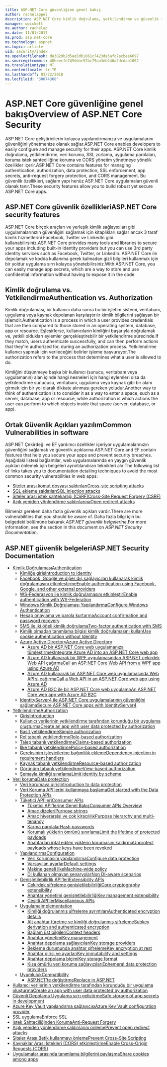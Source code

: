 ```yaml
---
title: ASP.NET Core güvenliğine genel bakış
author: rachelappel
description: ASP.NET Core kimlik doğrulama, yetkilendirme ve güvenlik temel kavramları hakkında bilgi edinin.
manager: wpickett
ms.author: rachelap
ms.date: 11/01/2017
ms.prod: asp.net-core
ms.technology: aspnet
ms.topic: article
uid: security/index
ms.openlocfilehash: da3829b2d5ae5db1861c7423da5afc7acbee6697
ms.sourcegitcommit: 48beecfe749ddac52bc79aa3eb246a2dcdaa1862
ms.translationtype: MT
ms.contentlocale: tr-TR
ms.lasthandoff: 03/22/2018
ms.locfileid: "30074360"
---
```

# <a name="overview-of-aspnet-core-security"></a><span data-ttu-id="05c98-103">ASP.NET Core güvenliğine genel bakış</span><span class="sxs-lookup"><span data-stu-id="05c98-103">Overview of ASP.NET Core Security</span></span>

<span data-ttu-id="05c98-104">ASP.NET Core geliştiricilerin kolayca yapılandırmanıza ve uygulamalarını güvenliğini yönetmenize olanak sağlar.</span><span class="sxs-lookup"><span data-stu-id="05c98-104">ASP.NET Core enables developers to easily configure and manage security for their apps.</span></span> <span data-ttu-id="05c98-105">ASP.NET Core kimlik doğrulama, yetkilendirme, veri koruma, SSL zorlama, uygulama parolaları, koruma istek sahteciliğine koruma ve CORS yönetim yönetmeye yönelik özellikler içerir.</span><span class="sxs-lookup"><span data-stu-id="05c98-105">ASP.NET Core contains features for managing authentication, authorization, data protection, SSL enforcement, app secrets, anti-request forgery protection, and CORS management.</span></span> <span data-ttu-id="05c98-106">Bu güvenlik özellikleri, sağlam yapı henüz ASP.NET Core uygulamaları güvenli olanak tanır.</span><span class="sxs-lookup"><span data-stu-id="05c98-106">These security features allow you to build robust yet secure ASP.NET Core apps.</span></span>

## <a name="aspnet-core-security-features"></a><span data-ttu-id="05c98-107">ASP.NET Core güvenlik özellikleri</span><span class="sxs-lookup"><span data-stu-id="05c98-107">ASP.NET Core security features</span></span>

<span data-ttu-id="05c98-108">ASP.NET Core birçok araçları ve yerleşik kimlik sağlayıcıları gibi uygulamalarınızın güvenliğini sağlamak için kitaplıkları sağlar ancak 3 taraf kimlik hizmetlerini Facebook, Twitter ve LinkedIn gibi kullanabilirsiniz.</span><span class="sxs-lookup"><span data-stu-id="05c98-108">ASP.NET Core provides many tools and libraries to secure your apps including built-in Identity providers but you can use 3rd party identity services such as Facebook, Twitter, or LinkedIn.</span></span> <span data-ttu-id="05c98-109">ASP.NET Core ile depolamak ve kodda kullanıma gerek kalmadan gizli bilgileri kullanmak için bir yoldur uygulama sırrı kolayca yönetebilirsiniz.</span><span class="sxs-lookup"><span data-stu-id="05c98-109">With ASP.NET Core, you can easily manage app secrets, which are a way to store and use confidential information without having to expose it in the code.</span></span>

## <a name="authentication-vs-authorization"></a><span data-ttu-id="05c98-110">Kimlik doğrulama vs. Yetkilendirme</span><span class="sxs-lookup"><span data-stu-id="05c98-110">Authentication vs. Authorization</span></span>

<span data-ttu-id="05c98-111">Kimlik doğrulaması, bir kullanıcı daha sonra bu bir işletim sistemi, veritabanı, uygulama veya kaynak depolanan karşılaştırılır kimlik bilgilerini sağlayan bir işlemdir.</span><span class="sxs-lookup"><span data-stu-id="05c98-111">Authentication is a process in which a user provides credentials that are then compared to those stored in an operating system, database, app or resource.</span></span> <span data-ttu-id="05c98-112">Eşleşirlerse, kullanıcıların kimliğini başarıyla doğrulamak ve, yetkili oldukları eylemler gerçekleştirebilir bir yetkilendirme sürecinde.</span><span class="sxs-lookup"><span data-stu-id="05c98-112">If they match, users authenticate successfully, and can then perform actions that they're authorized for, during an authorization process.</span></span> <span data-ttu-id="05c98-113">Yetkilendirme kullanıcı yapmak için verileceğini belirler işleme başvuruyor.</span><span class="sxs-lookup"><span data-stu-id="05c98-113">The authorization refers to the process that determines what a user is allowed to do.</span></span>

<span data-ttu-id="05c98-114">Kimliğini düşünmeye başka bir kullanıcı (sunucu, veritabanı veya uygulamanın) alan içinde hangi nesneleri için hangi eylemleri olsa da yetkilendirme sunucusu, veritabanı, uygulama veya kaynak gibi bir alanı girmek için bir yol olarak dikkate alınması gereken yoludur.</span><span class="sxs-lookup"><span data-stu-id="05c98-114">Another way to think of authentication is to consider it as a way to enter a space, such as a server, database, app or resource, while authorization is which actions the user can perform to which objects inside that space (server, database, or app).</span></span>

## <a name="common-vulnerabilities-in-software"></a><span data-ttu-id="05c98-115">Ortak Güvenlik Açıkları yazılım</span><span class="sxs-lookup"><span data-stu-id="05c98-115">Common Vulnerabilities in software</span></span>

<span data-ttu-id="05c98-116">ASP.NET Çekirdeği ve EF yardımcı özellikler içeriyor uygulamalarınızın güvenliğini sağlamak ve güvenlik açıklarına.</span><span class="sxs-lookup"><span data-stu-id="05c98-116">ASP.NET Core and EF contain features that help you secure your apps and prevent security breaches.</span></span> <span data-ttu-id="05c98-117">Aşağıdaki listesi bağlantılar, web uygulamalarında en yaygın güvenlik açıkları önlemek için belgeleri ayrıntılandıran teknikleri alır:</span><span class="sxs-lookup"><span data-stu-id="05c98-117">The following list of links takes you to documentation detailing techniques to avoid the most common security vulnerabilities in web apps:</span></span>

* [<span data-ttu-id="05c98-118">Siteler arası komut dosyası saldırıları</span><span class="sxs-lookup"><span data-stu-id="05c98-118">Cross-site scripting attacks</span></span>](xref:security/cross-site-scripting)
* [<span data-ttu-id="05c98-119">SQL ekleme saldırıları</span><span class="sxs-lookup"><span data-stu-id="05c98-119">SQL injection attacks</span></span>](https://docs.microsoft.com/ef/core/querying/raw-sql)
* [<span data-ttu-id="05c98-120">Siteler arası istek sahtekarlığı (CSRF)</span><span class="sxs-lookup"><span data-stu-id="05c98-120">Cross-Site Request Forgery (CSRF)</span></span>](xref:security/anti-request-forgery)
* [<span data-ttu-id="05c98-121">Açık yeniden yönlendirme saldırılarına</span><span class="sxs-lookup"><span data-stu-id="05c98-121">Open redirect attacks</span></span>](xref:security/preventing-open-redirects)

<span data-ttu-id="05c98-122">Bilmeniz gereken daha fazla güvenlik açıkları vardır.</span><span class="sxs-lookup"><span data-stu-id="05c98-122">There are more vulnerabilities that you should be aware of.</span></span> <span data-ttu-id="05c98-123">Daha fazla bilgi için bu belgedeki bölümüne bakarak *ASP.NET güvenlik belgelerine*.</span><span class="sxs-lookup"><span data-stu-id="05c98-123">For more information, see the section in this document on *ASP.NET Security Documentation*.</span></span>

## <a name="aspnet-security-documentation"></a><span data-ttu-id="05c98-124">ASP.NET güvenlik belgeleri</span><span class="sxs-lookup"><span data-stu-id="05c98-124">ASP.NET Security Documentation</span></span>

*   [<span data-ttu-id="05c98-125">Kimlik Doğrulaması</span><span class="sxs-lookup"><span data-stu-id="05c98-125">Authentication</span></span>](xref:security/authentication/index)
    *   [<span data-ttu-id="05c98-126">Kimliğe giriş</span><span class="sxs-lookup"><span data-stu-id="05c98-126">Introduction to Identity</span></span>](xref:security/authentication/identity)
    *   [<span data-ttu-id="05c98-127">Facebook, Google ve diğer dış sağlayıcıları kullanarak kimlik doğrulamasını etkinleştirme</span><span class="sxs-lookup"><span data-stu-id="05c98-127">Enable authentication using Facebook, Google, and other external providers</span></span>](xref:security/authentication/social/index)
    *   [<span data-ttu-id="05c98-128">WS-Federasyon ile kimlik doğrulamasını etkinleştir</span><span class="sxs-lookup"><span data-stu-id="05c98-128">Enable authentication with WS-Federation</span></span>](xref:security/authentication/ws-federation)
    * [<span data-ttu-id="05c98-129">Windows Kimlik Doğrulaması Yapılandırma</span><span class="sxs-lookup"><span data-stu-id="05c98-129">Configure Windows Authentication</span></span>](xref:security/authentication/windowsauth)
    *   [<span data-ttu-id="05c98-130">Hesap onaylama ve parola kurtarma</span><span class="sxs-lookup"><span data-stu-id="05c98-130">Account confirmation and password recovery</span></span>](xref:security/authentication/accconfirm)
    *   [<span data-ttu-id="05c98-131">SMS ile iki öğeli kimlik doğrulama</span><span class="sxs-lookup"><span data-stu-id="05c98-131">Two-factor authentication with SMS</span></span>](xref:security/authentication/2fa)
    *   [<span data-ttu-id="05c98-132">Kimlik olmadan tanımlama bilgisi kimlik doğrulamasını kullan</span><span class="sxs-lookup"><span data-stu-id="05c98-132">Use cookie authentication without Identity</span></span>](xref:security/authentication/cookie)
    *   [<span data-ttu-id="05c98-133">Azure Active Directory</span><span class="sxs-lookup"><span data-stu-id="05c98-133">Azure Active Directory</span></span>](xref:security/authentication/azure-active-directory/index)
        *   [<span data-ttu-id="05c98-134">Azure AD bir ASP.NET Core web uygulamanıza tümleştirmek</span><span class="sxs-lookup"><span data-stu-id="05c98-134">Integrate Azure AD into an ASP.NET Core web app</span></span>](https://azure.microsoft.com/documentation/samples/active-directory-dotnet-webapp-openidconnect-aspnetcore/)
        *   [<span data-ttu-id="05c98-135">Azure AD kullanarak bir WPF uygulamasından ASP.NET çekirdek Web API çağırma</span><span class="sxs-lookup"><span data-stu-id="05c98-135">Call an ASP.NET Core Web API from a WPF app using Azure AD</span></span>](https://azure.microsoft.com/documentation/samples/active-directory-dotnet-native-aspnetcore/)
        *   [<span data-ttu-id="05c98-136">Azure AD kullanarak bir ASP.NET Core web uygulamasında Web API’si çağırma</span><span class="sxs-lookup"><span data-stu-id="05c98-136">Call a Web API in an ASP.NET Core web app using Azure AD</span></span>](https://azure.microsoft.com/documentation/samples/active-directory-dotnet-webapp-webapi-openidconnect-aspnetcore/)
        *   [<span data-ttu-id="05c98-137">Azure AD B2C ile bir ASP.NET Core web uygulama</span><span class="sxs-lookup"><span data-stu-id="05c98-137">An ASP.NET Core web app with Azure AD B2C</span></span>](https://azure.microsoft.com/resources/samples/active-directory-b2c-dotnetcore-webapp/)
    *   [<span data-ttu-id="05c98-138">IdentityServer4 ile ASP.NET Core uygulamalarının güvenliğini sağlama</span><span class="sxs-lookup"><span data-stu-id="05c98-138">Secure ASP.NET Core apps with IdentityServer4</span></span>](https://identityserver4.readthedocs.io)
*   [<span data-ttu-id="05c98-139">Yetkilendirme</span><span class="sxs-lookup"><span data-stu-id="05c98-139">Authorization</span></span>](xref:security/authorization/index)
    *   [<span data-ttu-id="05c98-140">Giriş</span><span class="sxs-lookup"><span data-stu-id="05c98-140">Introduction</span></span>](xref:security/authorization/introduction)
    *   [<span data-ttu-id="05c98-141">Kullanıcı verilerinin yetkilendirme tarafından korunduğu bir uygulama oluşturma</span><span class="sxs-lookup"><span data-stu-id="05c98-141">Create an app with user data protected by authorization</span></span>](xref:security/authorization/secure-data)
    *   [<span data-ttu-id="05c98-142">Basit yetkilendirme</span><span class="sxs-lookup"><span data-stu-id="05c98-142">Simple authorization</span></span>](xref:security/authorization/simple)
    *   [<span data-ttu-id="05c98-143">Rol tabanlı yetkilendirme</span><span class="sxs-lookup"><span data-stu-id="05c98-143">Role-based authorization</span></span>](xref:security/authorization/roles)
    *   [<span data-ttu-id="05c98-144">Talep tabanlı yetkilendirme</span><span class="sxs-lookup"><span data-stu-id="05c98-144">Claims-based authorization</span></span>](xref:security/authorization/claims)
    *   [<span data-ttu-id="05c98-145">İlke tabanlı yetkilendirme</span><span class="sxs-lookup"><span data-stu-id="05c98-145">Policy-based authorization</span></span>](xref:security/authorization/policies)
    *   [<span data-ttu-id="05c98-146">Gereksinim işleyicilerine bağımlılık ekleme</span><span class="sxs-lookup"><span data-stu-id="05c98-146">Dependency injection in requirement handlers</span></span>](xref:security/authorization/dependencyinjection)
    *   [<span data-ttu-id="05c98-147">Kaynak tabanlı yetkilendirme</span><span class="sxs-lookup"><span data-stu-id="05c98-147">Resource-based authorization</span></span>](xref:security/authorization/resourcebased)
    *   [<span data-ttu-id="05c98-148">Görünüm tabanlı yetkilendirme</span><span class="sxs-lookup"><span data-stu-id="05c98-148">View-based authorization</span></span>](xref:security/authorization/views)
    *   [<span data-ttu-id="05c98-149">Şemayla kimliği sınırlama</span><span class="sxs-lookup"><span data-stu-id="05c98-149">Limit identity by scheme</span></span>](xref:security/authorization/limitingidentitybyscheme)
*   [<span data-ttu-id="05c98-150">Veri koruma</span><span class="sxs-lookup"><span data-stu-id="05c98-150">Data protection</span></span>](xref:security/data-protection/index)
    *   [<span data-ttu-id="05c98-151">Veri korumaya giriş</span><span class="sxs-lookup"><span data-stu-id="05c98-151">Introduction to data protection</span></span>](xref:security/data-protection/introduction)
    *   [<span data-ttu-id="05c98-152">Veri Koruma API’lerini kullanmaya başlama</span><span class="sxs-lookup"><span data-stu-id="05c98-152">Get started with the Data Protection APIs</span></span>](xref:security/data-protection/using-data-protection)
    *   [<span data-ttu-id="05c98-153">Tüketici API'leri</span><span class="sxs-lookup"><span data-stu-id="05c98-153">Consumer APIs</span></span>](xref:security/data-protection/consumer-apis/index)
        *   [<span data-ttu-id="05c98-154">Tüketici API'lerine Genel Bakış</span><span class="sxs-lookup"><span data-stu-id="05c98-154">Consumer APIs Overview</span></span>](xref:security/data-protection/consumer-apis/overview)
        *   [<span data-ttu-id="05c98-155">Amaç dizeleri</span><span class="sxs-lookup"><span data-stu-id="05c98-155">Purpose strings</span></span>](xref:security/data-protection/consumer-apis/purpose-strings)
        *   [<span data-ttu-id="05c98-156">Amaç hiyerarşisi ve çok kiracılılık</span><span class="sxs-lookup"><span data-stu-id="05c98-156">Purpose hierarchy and multi-tenancy</span></span>](xref:security/data-protection/consumer-apis/purpose-strings-multitenancy)
        *   [<span data-ttu-id="05c98-157">Karma parolalar</span><span class="sxs-lookup"><span data-stu-id="05c98-157">Hash passwords</span></span>](xref:security/data-protection/consumer-apis/password-hashing)
        *   [<span data-ttu-id="05c98-158">Korumalı yüklerin ömrünü sınırlama</span><span class="sxs-lookup"><span data-stu-id="05c98-158">Limit the lifetime of protected payloads</span></span>](xref:security/data-protection/consumer-apis/limited-lifetime-payloads)
        *   [<span data-ttu-id="05c98-159">Anahtarları iptal edilen yüklerin korumasını kaldırma</span><span class="sxs-lookup"><span data-stu-id="05c98-159">Unprotect payloads whose keys have been revoked</span></span>](xref:security/data-protection/consumer-apis/dangerous-unprotect)
    *   [<span data-ttu-id="05c98-160">Yapılandırma</span><span class="sxs-lookup"><span data-stu-id="05c98-160">Configuration</span></span>](xref:security/data-protection/configuration/index)
        *   [<span data-ttu-id="05c98-161">Veri korumasını yapılandırma</span><span class="sxs-lookup"><span data-stu-id="05c98-161">Configure data protection</span></span>](xref:security/data-protection/configuration/overview)
        *   [<span data-ttu-id="05c98-162">Varsayılan ayarlar</span><span class="sxs-lookup"><span data-stu-id="05c98-162">Default settings</span></span>](xref:security/data-protection/configuration/default-settings)
        *   [<span data-ttu-id="05c98-163">Makine geneli ilke</span><span class="sxs-lookup"><span data-stu-id="05c98-163">Machine-wide policy</span></span>](xref:security/data-protection/configuration/machine-wide-policy)
        *   [<span data-ttu-id="05c98-164">DI kullanan olmayan senaryolar</span><span class="sxs-lookup"><span data-stu-id="05c98-164">Non DI-aware scenarios</span></span>](xref:security/data-protection/configuration/non-di-scenarios)
    *   [<span data-ttu-id="05c98-165">Genişletilebilirlik API’leri</span><span class="sxs-lookup"><span data-stu-id="05c98-165">Extensibility APIs</span></span>](xref:security/data-protection/extensibility/index)
        *   [<span data-ttu-id="05c98-166">Çekirdek şifreleme genişletilebilirliği</span><span class="sxs-lookup"><span data-stu-id="05c98-166">Core cryptography extensibility</span></span>](xref:security/data-protection/extensibility/core-crypto)
        *   [<span data-ttu-id="05c98-167">Anahtar yönetimi genişletilebilirliği</span><span class="sxs-lookup"><span data-stu-id="05c98-167">Key management extensibility</span></span>](xref:security/data-protection/extensibility/key-management)
        *   [<span data-ttu-id="05c98-168">Çeşitli API'ler</span><span class="sxs-lookup"><span data-stu-id="05c98-168">Miscellaneous APIs</span></span>](xref:security/data-protection/extensibility/misc-apis)
    *   [<span data-ttu-id="05c98-169">Uygulama</span><span class="sxs-lookup"><span data-stu-id="05c98-169">Implementation</span></span>](xref:security/data-protection/implementation/index)
        *   [<span data-ttu-id="05c98-170">Kimliği doğrulanmış şifreleme ayrıntıları</span><span class="sxs-lookup"><span data-stu-id="05c98-170">Authenticated encryption details</span></span>](xref:security/data-protection/implementation/authenticated-encryption-details)
        *   [<span data-ttu-id="05c98-171">Alt anahtar türetme ve kimliği doğrulanmış şifreleme</span><span class="sxs-lookup"><span data-stu-id="05c98-171">Subkey derivation and authenticated encryption</span></span>](xref:security/data-protection/implementation/subkeyderivation)
        *   [<span data-ttu-id="05c98-172">Bağlam üst bilgileri</span><span class="sxs-lookup"><span data-stu-id="05c98-172">Context headers</span></span>](xref:security/data-protection/implementation/context-headers)
        *   [<span data-ttu-id="05c98-173">Anahtar yönetimi</span><span class="sxs-lookup"><span data-stu-id="05c98-173">Key management</span></span>](xref:security/data-protection/implementation/key-management)
        *   [<span data-ttu-id="05c98-174">Anahtar depolama sağlayıcıları</span><span class="sxs-lookup"><span data-stu-id="05c98-174">Key storage providers</span></span>](xref:security/data-protection/implementation/key-storage-providers)
        *   [<span data-ttu-id="05c98-175">Bekleme durumunda anahtar şifreleme</span><span class="sxs-lookup"><span data-stu-id="05c98-175">Key encryption at rest</span></span>](xref:security/data-protection/implementation/key-encryption-at-rest)
        *   [<span data-ttu-id="05c98-176">Anahtar girişi ve ayarları</span><span class="sxs-lookup"><span data-stu-id="05c98-176">Key immutability and settings</span></span>](xref:security/data-protection/implementation/key-immutability)
        *   [<span data-ttu-id="05c98-177">Anahtar depolama biçimi</span><span class="sxs-lookup"><span data-stu-id="05c98-177">Key storage format</span></span>](xref:security/data-protection/implementation/key-storage-format)
        *   [<span data-ttu-id="05c98-178">Kısa ömürlü veri koruma sağlayıcıları</span><span class="sxs-lookup"><span data-stu-id="05c98-178">Ephemeral data protection providers</span></span>](xref:security/data-protection/implementation/key-storage-ephemeral)
    *   [<span data-ttu-id="05c98-179">Uyumluluk</span><span class="sxs-lookup"><span data-stu-id="05c98-179">Compatibility</span></span>](xref:security/data-protection/compatibility/index)
        *   [<span data-ttu-id="05c98-180">ASP.NET’te <machineKey> değiştirme</span><span class="sxs-lookup"><span data-stu-id="05c98-180">Replace <machineKey> in ASP.NET</span></span>](xref:security/data-protection/compatibility/replacing-machinekey)
*   [<span data-ttu-id="05c98-181">Kullanıcı verilerinin yetkilendirme tarafından korunduğu bir uygulama oluşturma</span><span class="sxs-lookup"><span data-stu-id="05c98-181">Create an app with user data protected by authorization</span></span>](xref:security/authorization/secure-data)
*   [<span data-ttu-id="05c98-182">Güvenli Depolama Uygulama sırrı geliştirme</span><span class="sxs-lookup"><span data-stu-id="05c98-182">Safe storage of app secrets in development</span></span>](xref:security/app-secrets)
*   [<span data-ttu-id="05c98-183">Azure Key Vault yapılandırma sağlayıcısı</span><span class="sxs-lookup"><span data-stu-id="05c98-183">Azure Key Vault configuration provider</span></span>](xref:security/key-vault-configuration)
*   [<span data-ttu-id="05c98-184">SSL uygulama</span><span class="sxs-lookup"><span data-stu-id="05c98-184">Enforce SSL</span></span>](xref:security/enforcing-ssl)
*   [<span data-ttu-id="05c98-185">İstek Sahteciliğinden Koruma</span><span class="sxs-lookup"><span data-stu-id="05c98-185">Anti-Request Forgery</span></span>](xref:security/anti-request-forgery)
*   [<span data-ttu-id="05c98-186">Açık yeniden yönlendirme saldırılarını önleme</span><span class="sxs-lookup"><span data-stu-id="05c98-186">Prevent open redirect attacks</span></span>](xref:security/preventing-open-redirects)
*   [<span data-ttu-id="05c98-187">Siteler Arası Betik kullanmayı önleme</span><span class="sxs-lookup"><span data-stu-id="05c98-187">Prevent Cross-Site Scripting</span></span>](xref:security/cross-site-scripting)
*   [<span data-ttu-id="05c98-188">Kaynaklar Arası İstekleri (CORS) etkinleştirme</span><span class="sxs-lookup"><span data-stu-id="05c98-188">Enable Cross-Origin Requests (CORS)</span></span>](xref:security/cors)
*   [<span data-ttu-id="05c98-189">Uygulamalar arasında tanımlama bilgilerini paylaşma</span><span class="sxs-lookup"><span data-stu-id="05c98-189">Share cookies among apps</span></span>](xref:security/cookie-sharing)
